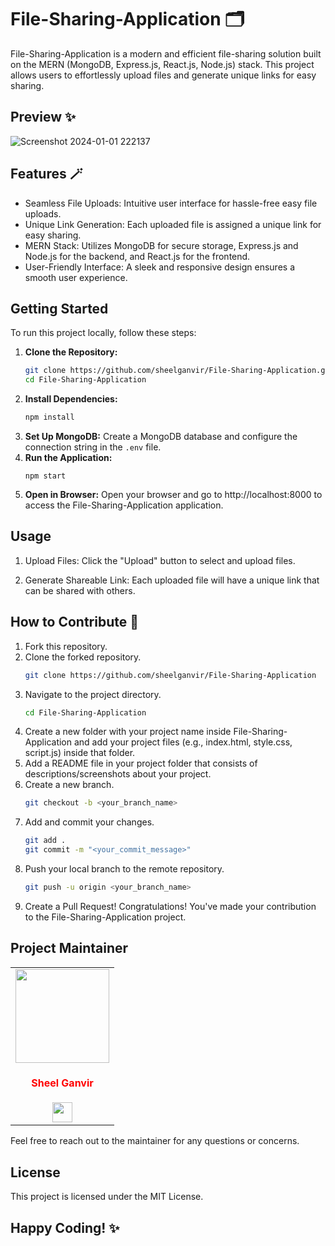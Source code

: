 # File-Sharing-Application 🗂️
File-Sharing-Application is a modern and efficient file-sharing solution built on the MERN (MongoDB, Express.js, React.js, Node.js) stack. This project allows users to effortlessly upload files and generate unique links for easy sharing.

## Preview ✨
![Screenshot 2024-01-01 222137](https://github.com/sheelganvir/File-Sharing-Application/assets/128175450/4e43eab6-dfc0-40a9-8bed-6cad9e9639bc)

## Features 🪄
- Seamless File Uploads: Intuitive user interface for hassle-free easy file uploads.
- Unique Link Generation: Each uploaded file is assigned a unique link for easy sharing.
- MERN Stack: Utilizes MongoDB for secure storage, Express.js and Node.js for the backend, and React.js for the frontend.
- User-Friendly Interface: A sleek and responsive design ensures a smooth user experience.

## Getting Started

To run this project locally, follow these steps:

1. **Clone the Repository:**
   ```bash
   git clone https://github.com/sheelganvir/File-Sharing-Application.git
   cd File-Sharing-Application
2. **Install Dependencies:**
   ```bash
   npm install
3. **Set Up MongoDB:**
   Create a MongoDB database and configure the connection string in the `.env` file.
4. **Run the Application:**
   ```bash'
   npm start
5. **Open in Browser:**
   Open your browser and go to http://localhost:8000 to access the File-Sharing-Application application.

## Usage
1. Upload Files:
   Click the "Upload" button to select and upload files.

2. Generate Shareable Link:
   Each uploaded file will have a unique link that can be shared with others.

## How to Contribute 🚀

1. Fork this repository.
2. Clone the forked repository.
   ```bash
   git clone https://github.com/sheelganvir/File-Sharing-Application
3. Navigate to the project directory.
   ```bash
   cd File-Sharing-Application
4. Create a new folder with your project name inside File-Sharing-Application and add your project files (e.g., index.html, style.css, script.js) inside that folder.
5. Add a README file in your project folder that consists of descriptions/screenshots about your project.
6. Create a new branch.
   ```bash
   git checkout -b <your_branch_name>
7. Add and commit your changes.
   ```bash
   git add .
   git commit -m "<your_commit_message>"
8. Push your local branch to the remote repository.
   ```bash
   git push -u origin <your_branch_name>
9. Create a Pull Request!
   Congratulations! You've made your contribution to the File-Sharing-Application project.
   
## Project Maintainer

<table>
<tr>
<td align="center"><a href="https://github.com/sheelganvir"><img src="https://avatars.githubusercontent.com/u/128175450?v=4" width=150px height=150px /></a></br> <h4 style="color:red;">Sheel Ganvir</h4>
<a href="https://www.linkedin.com/in/sheel-ganvir/"><img src="https://media.licdn.com/dms/image/D4D03AQGWHsXNJiJ3cQ/profile-displayphoto-shrink_400_400/0/1672478857882?e=1709164800&v=beta&t=5dufWD4HoEGggDTL3KC2WyWS7UBRXJFLn2ZG3hFzLLY" width="32px" height="32px"></a></td>
</tr>
</table>
Feel free to reach out to the maintainer for any questions or concerns.

## License
This project is licensed under the MIT License.

## Happy Coding! ✨
